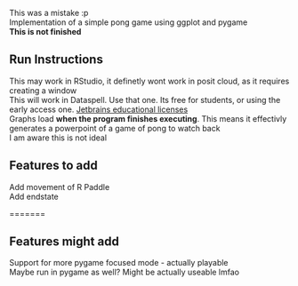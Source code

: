 This was a mistake :p<br>
Implementation of a simple pong game using ggplot and pygame<br>
**This is not finished**<br>

## Run Instructions

This may work in RStudio, it definetly wont work in posit cloud, as it requires creating a window<br>
This will work in Dataspell. Use that one. Its free for students, or using the early access one. [Jetbrains educational licenses](https://www.jetbrains.com/community/education/#students)<br>
Graphs load **when the program finishes executing**. This means it effectivly generates a powerpoint of a game of pong to watch back<br>
I am aware this is not ideal

## Features to add

Add movement of R Paddle<br>
Add endstate<br>

=======


## Features might add
Support for more pygame focused mode - actually playable<br>
  Maybe run in pygame as well? Might be actually useable lmfao
